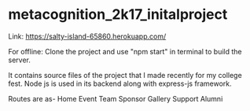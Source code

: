 # metacognition_2k17_initalproject

Link:   https://salty-island-65860.herokuapp.com/

For offline: 
Clone the project and use "npm start" in terminal to build the server.

It contains source files of the project that I made recently for my college fest.
Node js is used in its backend along with express-js framework.

Routes are as-  Home Event Team Sponsor Gallery Support Alumni
